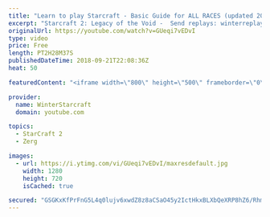 ```yaml
---
title: "Learn to play Starcraft - Basic Guide for ALL RACES (updated 2017) #2"
excerpt: "Starcraft 2: Legacy of the Void -  Send replays: winterreplays@gmail.com ( -- Watch live at https://www.twitch.tv/wintergaming"
originalUrl: https://youtube.com/watch?v=GUeqi7vEDvI
type: video
price: Free
length: PT2H28M37S
publishedDateTime: 2018-09-21T22:08:36Z
heat: 50

featuredContent: "<iframe width=\"800\" height=\"500\" frameborder=\"0\" src=\"https://www.youtube.com/embed/GUeqi7vEDvI\" allow=\"accelerometer; autoplay; encrypted-media; gyroscope; picture-in-picture\" allowfullscreen></iframe>"

provider:
  name: WinterStarcraft
  domain: youtube.com

topics:
  - StarCraft 2
  - Zerg

images:
  - url: https://i.ytimg.com/vi/GUeqi7vEDvI/maxresdefault.jpg
    width: 1280
    height: 720
    isCached: true

secured: "GSGKxKfPrFnG5L4q0lujv6xwdZ8z8aCSaO45y2IctHkxBLXbQeXRP8hZ6/RhmRDUvcWnQO+Y6r6KBYziuBn7lDLR02bo8Uoj0EDy21ZsHUUmC41o6g2D5ZQenvml+llsQzQyjK82vvfh2+m/54ksGrglP4Rw8UcqZ0fgCTLA2/betbqR2nJx5hLULcdfFflz/ahMoz+Z4ZotrV8HkC9bLOopGRguy+r2G3h0ZqnhmvWcRTT2crl6WI3GIiommERErxrbKYUP5wZHRRMq3B4NZovwm2/fWS0aELaCUu3Ag0mMPPz4fw8ZdZWeBRDqF9XRV7UV4eCiAswKLO+TAqAUxtx3MeKxXdjrG1fa9knj7lhfbL7lTZ2ZZMNX4PQFxLXW2macKqvq762XlDGdU9BVWux74ukzVCiAr9KLMdAj6V8=;mWyrLfH9r4LybTCLY7WLew=="
---
```



